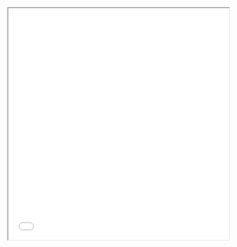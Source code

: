 <!DOCTYPE html>
<html lang="en">
<head>
	<meta charset="UTF-8">
	<title>Document</title>
</head>
<body>
	<iframe src="ht-bigimg\index.html" width="100%" height="530px"></iframe>
</body>
</html>
